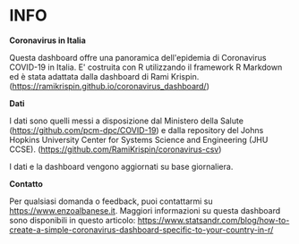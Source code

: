 INFO
=======================================================================

**Coronavirus in Italia**

Questa dashboard offre una panoramica dell'epidemia di Coronavirus COVID-19 in Italia. E' costruita con R utilizzando il framework R Markdown ed è stata adattata dalla dashboard di Rami Krispin. (https://ramikrispin.github.io/coronavirus_dashboard/)


**Dati**

I dati sono quelli messi a disposizione dal Ministero della Salute (https://github.com/pcm-dpc/COVID-19) e dalla repository del Johns Hopkins University Center for Systems Science and Engineering (JHU CCSE). (https://github.com/RamiKrispin/coronavirus-csv)

I dati e la dashboard vengono aggiornati su base giornaliera.


**Contatto**

Per qualsiasi domanda o feedback, puoi contattarmi su https://www.enzoalbanese.it. Maggiori informazioni su questa dashboard sono disponibili in questo articolo: https://www.statsandr.com/blog/how-to-create-a-simple-coronavirus-dashboard-specific-to-your-country-in-r/

